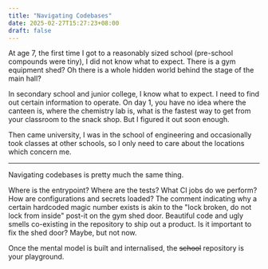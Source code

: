 ```yaml
---
title: "Navigating Codebases"
date: 2025-02-27T15:27:23+08:00
draft: false
---
```


At age 7, the first time I got to a reasonably sized school (pre-school compounds were tiny), I did not know what to expect. There is a gym equipment shed? Oh there is a whole hidden world behind the stage of the main hall?

In secondary school and junior college, I know what to expect. I need to find out certain information to operate. On day 1, you have no idea where the canteen is, where the chemistry lab is, what is the fastest way to get from your classroom to the snack shop. But I figured it out soon enough.

Then came university, I was in the school of engineering and occasionally took classes at other schools, so I only need to care about the locations which concern me.

---

Navigating codebases is pretty much the same thing.

Where is the entrypoint? Where are the tests? What CI jobs do we perform? How are configurations and secrets loaded?
The comment indicating why a certain hardcoded magic number exists is akin to the "lock broken, do not lock from inside" post-it on the gym shed door.
Beautiful code and ugly smells co-existing in the repository to ship out a product. Is it important to fix the shed door? Maybe, but not now.

Once the mental model is built and internalised, the ~~school~~ repository is your playground.

